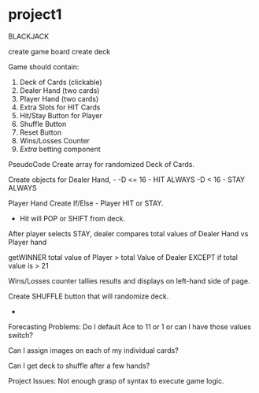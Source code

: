 # project1

BLACKJACK

create game board
create deck

Game should contain:

1. Deck of Cards (clickable)
2. Dealer Hand (two cards)
3. Player Hand (two cards)
4. Extra Slots for HIT Cards
5. Hit/Stay Button for Player
6. Shuffle Button
7. Reset Button
8. Wins/Losses Counter
9. *Extra* betting component

PseudoCode
Create array for randomized Deck of Cards.

Create objects for Dealer Hand, 
 	- -D <= 16 - HIT ALWAYS
         -D < 16 - STAY ALWAYS

Player Hand
Create If/Else - Player HIT or STAY.
 - Hit will POP or SHIFT from deck.

After player selects STAY, dealer compares total values of Dealer Hand vs Player hand

getWINNER
 total value of Player > total Value of Dealer
	EXCEPT if total value is > 21

Wins/Losses counter tallies results and displays on left-hand side of page. 

Create SHUFFLE button  that will randomize deck. 

- 
Forecasting Problems: 
 Do I default Ace to 11 or 1 or can I have those values switch?

Can I assign images on each of my individual cards?

Can I get deck to shuffle after a few hands?

Project Issues:
 Not enough grasp of syntax to execute game logic. 
 

 
